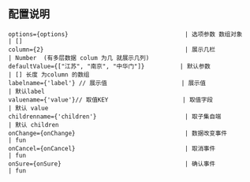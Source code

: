   ## 配置说明
    
    options={options}                                 | 选项参数 数组对象                    | []
    column={2}                                        | 展示几栏                            | Number  (有多层数据 colum 为几 就展示几列)
    defaultValue={["江苏", "南京", "中华门"]}          | 默认参数                            | [] 长度 为column 的数组
    labelname={'label'} // 展示值                     | 展示值                              | 默认label            
    valuename={'value'}// 取值KEY                     | 取值字段                            | 默认 value
    childrenname={'children'}                         | 取子集自端                          | 默认 children
    onChange={onChange}                               | 数据改变事件                        | fun
    onCancel={onCancel}                               | 取消事件                            | fun
    onSure={onSure}                                   | 确认事件                            | fun
